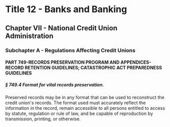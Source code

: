 
# Title 12 - Banks and Banking
## Chapter VII - National Credit Union Administration
### Subchapter A - Regulations Affecting Credit Unions
#### PART 749-RECORDS PRESERVATION PROGRAM AND APPENDICES-RECORD RETENTION GUIDELINES; CATASTROPHIC ACT PREPAREDNESS GUIDELINES
##### § 749.4 Format for vital records preservation.

Preserved records may be in any format that can be used to reconstruct the credit union's records. The format used must accurately reflect the information in the record, remain accessible to all persons entitled to access by statute, regulation or rule of law, and be capable of reproduction by transmission, printing, or otherwise.
